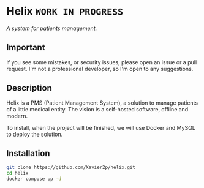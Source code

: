 # Helix `WORK IN PROGRESS`

*A system for patients management.*

## Important

If you see some mistakes, or security issues, please open an issue or a pull request.
I'm not a professional developer, so I'm open to any suggestions.

## Description

Helix is a PMS (Patient Management System), a solution to manage patients of a little medical entity.
The vision is a self-hosted software, offline and modern.

To install, when the project will be finished, we will use Docker and MySQL to deploy the solution.

## Installation

```bash
git clone https://github.com/Xavier2p/helix.git
cd helix
docker compose up -d
```

